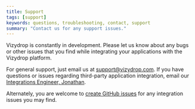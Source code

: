 ```yaml
---
title: Support
tags: [support]
keywords: questions, troubleshooting, contact, support
summary: "Contact us for any support issues."
---
```


Vizydrop is constantly in development.  Please let us know about any bugs or other issues that you find while integrating your applications with the Vizydrop platform.

For general support, just email us at <a href="mailto:support@vizydrop.com">support@vizydrop.com</a>. If you have questions or issues regarding third-party application integration, email our <a href="mailto:jonathan@vizydrop.com">Integrations Engineer, Jonathan</a>.

Alternately, you are welcome to [create GitHub issues](https://github.com/vizydrop/apps/issues) for any integration issues you may find.